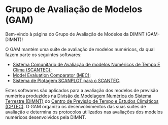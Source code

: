 # Grupo de Avaliação de Modelos (GAM)

Bem-vindo à página do Grupo de Avaliação de Modelos da DIMNT (GAM-DIMNT)!

O GAM mantém uma suíte de avaliação de modelos numéricos, da qual fazem parte os seguintes softwares:

* [Sistema Comunitário de Avaliação de modelos Numéricos de Tempo E Clima (SCANTEC)](https://github.com/GAM-DIMNT-CPTEC/SCANTEC);
* [Model Evaluation Comparator (MEC)](https://github.com/GAM-DIMNT-CPTEC/MEC);
* [Sistema de Plotagem SCANPLOT para o SCANTEC](https://github.com/GAM-DIMNT-CPTEC/SCANPLOT).
 
Estes softwares são aplicados para a avaliação dos modelos de previsão numérica produzidos na [Divisão de Modelagem Numérica do Sistema Terrestre (DIMNT)](https://www3.cptec.inpe.br/dimnt/) do [Centro de Previsão de Tempo e Estudos Climáticos (CPTEC)](https://www.cptec.inpe.br/). O GAM organiza os desenvolvimentos das suas suítes de avaliação e determina os protocolos utilizados nas avaliações dos modelos numéricos desenvolvidos pela DIMNT.
